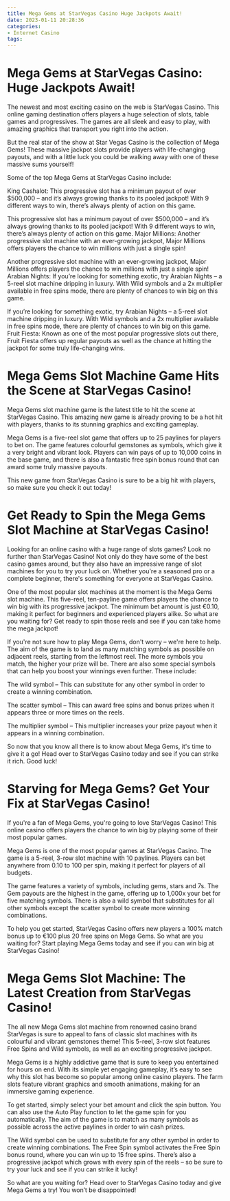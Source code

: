 ```yaml
---
title: Mega Gems at StarVegas Casino Huge Jackpots Await!
date: 2023-01-11 20:28:36
categories:
- Internet Casino
tags:
---
```



#  Mega Gems at StarVegas Casino: Huge Jackpots Await!

The newest and most exciting casino on the web is StarVegas Casino. This online gaming destination offers players a huge selection of slots, table games and progressives. The games are all sleek and easy to play, with amazing graphics that transport you right into the action.

But the real star of the show at Star Vegas Casino is the collection of Mega Gems! These massive jackpot slots provide players with life-changing payouts, and with a little luck you could be walking away with one of these massive sums yourself!

Some of the top Mega Gems at StarVegas Casino include:

King Cashalot: This progressive slot has a minimum payout of over $500,000 – and it’s always growing thanks to its pooled jackpot! With 9 different ways to win, there’s always plenty of action on this game.

This progressive slot has a minimum payout of over $500,000 – and it’s always growing thanks to its pooled jackpot! With 9 different ways to win, there’s always plenty of action on this game. Major Millions: Another progressive slot machine with an ever-growing jackpot, Major Millions offers players the chance to win millions with just a single spin!

Another progressive slot machine with an ever-growing jackpot, Major Millions offers players the chance to win millions with just a single spin! Arabian Nights: If you’re looking for something exotic, try Arabian Nights – a 5-reel slot machine dripping in luxury. With Wild symbols and a 2x multiplier available in free spins mode, there are plenty of chances to win big on this game.

If you’re looking for something exotic, try Arabian Nights – a 5-reel slot machine dripping in luxury. With Wild symbols and a 2x multiplier available in free spins mode, there are plenty of chances to win big on this game. Fruit Fiesta: Known as one of the most popular progressive slots out there, Fruit Fiesta offers up regular payouts as well as the chance at hitting the jackpot for some truly life-changing wins.

#  Mega Gems Slot Machine Game Hits the Scene at StarVegas Casino!

Mega Gems slot machine game is the latest title to hit the scene at StarVegas Casino. This amazing new game is already proving to be a hot hit with players, thanks to its stunning graphics and exciting gameplay.

Mega Gems is a five-reel slot game that offers up to 25 paylines for players to bet on. The game features colourful gemstones as symbols, which give it a very bright and vibrant look. Players can win pays of up to 10,000 coins in the base game, and there is also a fantastic free spin bonus round that can award some truly massive payouts.

This new game from StarVegas Casino is sure to be a big hit with players, so make sure you check it out today!

#  Get Ready to Spin the Mega Gems Slot Machine at StarVegas Casino!

Looking for an online casino with a huge range of slots games? Look no further than StarVegas Casino! Not only do they have some of the best casino games around, but they also have an impressive range of slot machines for you to try your luck on. Whether you're a seasoned pro or a complete beginner, there's something for everyone at StarVegas Casino.

One of the most popular slot machines at the moment is the Mega Gems slot machine. This five-reel, ten-payline game offers players the chance to win big with its progressive jackpot. The minimum bet amount is just €0.10, making it perfect for beginners and experienced players alike. So what are you waiting for? Get ready to spin those reels and see if you can take home the mega jackpot!

If you're not sure how to play Mega Gems, don't worry – we're here to help. The aim of the game is to land as many matching symbols as possible on adjacent reels, starting from the leftmost reel. The more symbols you match, the higher your prize will be. There are also some special symbols that can help you boost your winnings even further. These include:

The wild symbol – This can substitute for any other symbol in order to create a winning combination.

The scatter symbol – This can award free spins and bonus prizes when it appears three or more times on the reels.

The multiplier symbol – This multiplier increases your prize payout when it appears in a winning combination.

So now that you know all there is to know about Mega Gems, it's time to give it a go! Head over to StarVegas Casino today and see if you can strike it rich. Good luck!

#  Starving for Mega Gems? Get Your Fix at StarVegas Casino!

If you're a fan of Mega Gems, you're going to love StarVegas Casino! This online casino offers players the chance to win big by playing some of their most popular games.

Mega Gems is one of the most popular games at StarVegas Casino. The game is a 5-reel, 3-row slot machine with 10 paylines. Players can bet anywhere from 0.10 to 100 per spin, making it perfect for players of all budgets.

The game features a variety of symbols, including gems, stars and 7s. The Gem payouts are the highest in the game, offering up to 1,000x your bet for five matching symbols. There is also a wild symbol that substitutes for all other symbols except the scatter symbol to create more winning combinations.

To help you get started, StarVegas Casino offers new players a 100% match bonus up to €100 plus 20 free spins on Mega Gems. So what are you waiting for? Start playing Mega Gems today and see if you can win big at StarVegas Casino!

#  Mega Gems Slot Machine: The Latest Creation from StarVegas Casino!

The all new Mega Gems slot machine from renowned casino brand StarVegas is sure to appeal to fans of classic slot machines with its colourful and vibrant gemstones theme! This 5-reel, 3-row slot features Free Spins and Wild symbols, as well as an exciting progressive jackpot.

Mega Gems is a highly addictive game that is sure to keep you entertained for hours on end. With its simple yet engaging gameplay, it’s easy to see why this slot has become so popular among online casino players. The farm slots feature vibrant graphics and smooth animations, making for an immersive gaming experience.

To get started, simply select your bet amount and click the spin button. You can also use the Auto Play function to let the game spin for you automatically. The aim of the game is to match as many symbols as possible across the active paylines in order to win cash prizes.

The Wild symbol can be used to substitute for any other symbol in order to create winning combinations. The Free Spin symbol activates the Free Spin bonus round, where you can win up to 15 free spins. There’s also a progressive jackpot which grows with every spin of the reels – so be sure to try your luck and see if you can strike it lucky!

So what are you waiting for? Head over to StarVegas Casino today and give Mega Gems a try! You won’t be disappointed!